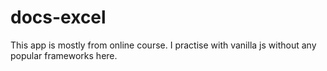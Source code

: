 # docs-excel
This app is mostly from online course. I practise with vanilla js without any popular frameworks here.
